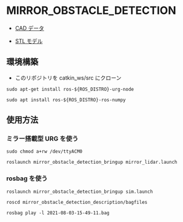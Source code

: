 # MIRROR_OBSTACLE_DETECTION

- [CAD データ](https://workbench.grabcad.com/workbench/projects/gcxSH3HJgjFLzhEdpCU-hRgii7pXtuxlk3E0U46gWIwDdF#/space/gcip-oxmde-EwvW47NdzGdO0WVoQtpcRMA1btDJiVZNaXg)

- [STL モデル](https://github.com/maHidaka/mirror_obstacle_detection/blob/b723508b7b0683b292ef337a1da8b8ce57669b37/models/%E3%83%9F%E3%83%A9%E3%83%BC%E6%90%AD%E8%BC%89%E5%9E%8BURG.stl)

## 環境構築

- このリポジトリを catkin_ws/src にクローン

```
sudo apt-get install ros-${ROS_DISTRO}-urg-node

sudo apt install ros-${ROS_DISTRO}-ros-numpy
```

## 使用方法

### ミラー搭載型 URG を使う

```
sudo chmod a+rw /dev/ttyACM0
```

```
roslaunch mirror_obstacle_detection_bringup mirror_lidar.launch
```

### rosbag を使う

```
roslaunch mirror_obstacle_detection_bringup sim.launch
```

```
roscd mirror_obstacle_detection_description/bagfiles
```

```
rosbag play -l 2021-08-03-15-49-11.bag
```

